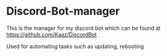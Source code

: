 # Discord-Bot-manager

This is the manager for my discord bot which can be found at https://github.com/Kaaz/DiscordBot

Used for automating tasks such as updating, rebooting